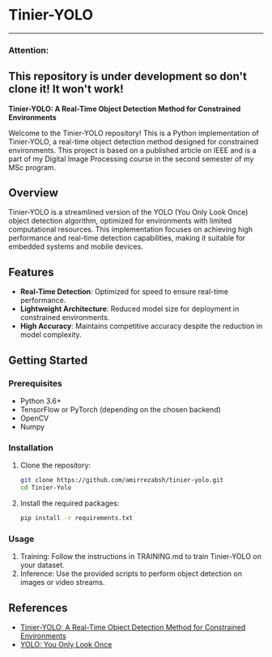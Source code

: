 # Tinier-YOLO

------------------------------------------------------------------------
### Attention:
This repository is under development so don't clone it! It won't work! 
------------------------------------------------------------------------

**Tinier-YOLO: A Real-Time Object Detection Method for Constrained Environments**

Welcome to the Tinier-YOLO repository! This is a Python implementation of Tinier-YOLO, a real-time object detection method designed for constrained environments. This project is based on a published article on IEEE and is a part of my Digital Image Processing course in the second semester of my MSc program.

## Overview

Tinier-YOLO is a streamlined version of the YOLO (You Only Look Once) object detection algorithm, optimized for environments with limited computational resources. This implementation focuses on achieving high performance and real-time detection capabilities, making it suitable for embedded systems and mobile devices.

## Features

- **Real-Time Detection**: Optimized for speed to ensure real-time performance.
- **Lightweight Architecture**: Reduced model size for deployment in constrained environments.
- **High Accuracy**: Maintains competitive accuracy despite the reduction in model complexity.

## Getting Started

### Prerequisites

- Python 3.6+
- TensorFlow or PyTorch (depending on the chosen backend)
- OpenCV
- Numpy

### Installation

1. Clone the repository:
   ```bash
   git clone https://github.com/amirrezabsh/tinier-yolo.git
   cd Tinier-Yolo

2. Install the required packages:
   ```bash
   pip install -r requirements.txt

### Usage
1. Training: Follow the instructions in TRAINING.md to train Tinier-YOLO on your dataset.
2. Inference: Use the provided scripts to perform object detection on images or video streams.

## References

- [Tinier-YOLO: A Real-Time Object Detection Method for Constrained Environments](https://ieeexplore.ieee.org/document/XXXXXXX)
- [YOLO: You Only Look Once](https://pjreddie.com/darknet/yolo/)
